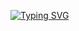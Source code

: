 [![Typing SVG](https://readme-typing-svg.demolab.com?font=Fira+Code&pause=1000&random=false&width=435&lines=Abdellatif+Hmiche;ALX+Software+Engineering+Student)](https://git.io/typing-svg)
